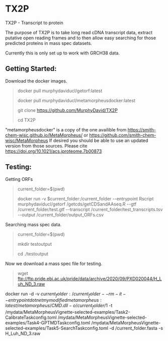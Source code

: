 # TX2P
TX2P - Transcript to protein

The purpose of TX2P is to take long read cDNA transcript data, extract putative open reading frames and to then allow easy searching for those predicted proteins in mass spec datasets.

Currently this is only set up to work with GRCH38 data.


## Getting Started:
Download the docker images.

>docker pull murphydaviducl/getorf:latest
>
>docker pull murphydaviducl/metamorpheusdocker:latest
>
>git clone https://github.com/MurphyDavid/TX2P
>
>cd TX2P

"metamorpheusdocker" is a copy of the one availible from https://smith-chem-wisc.github.io/MetaMorpheus/ or  https://github.com/smith-chem-wisc/MetaMorpheus
If desired you should be able to use an updated version from those sources. Please cite https://doi.org/10.1021/acs.jproteome.7b00873


## Testing:

Getting ORFs

>current_folder=$(pwd)
>
>docker run -v $current_folder:/current_folder  --entrypoint Rscript murphydaviducl/getorf /getcds/getCDSandAAseq.R --gtf /current_folder/test.gtf --transcript /current_folder/test_transcripts.tsv --output /current_folder/output_ORFs.csv

Searching mass spec data.

>current_folder=$(pwd)
>
>mkdir testoutput
>
>cd ./testoutput


Now we download a mass spec file for testing.

>wget ftp://ftp.pride.ebi.ac.uk/pride/data/archive/2020/09/PXD020044/H_Luh_ND_3.raw

docker run -d -v $current_folder:/current_folder --rm  -it --entrypoint dotnet mymodifiedmetamorpheus:latest /metamorpheus/CMD.dll -o /current_folder/$1 -t /mydata/MetaMorpheusVignette-selected-examples/Task2-CalibrateTaskconfig.toml /mydata/MetaMorpheusVignette-selected-examples/Task4-GPTMDTaskconfig.toml /mydata/MetaMorpheusVignette-selected-examples/Task5-SearchTaskconfig.toml -d /current_folder.fasta -s H_Luh_ND_3.raw
